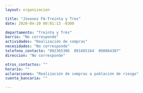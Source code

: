 ```yaml
---
layout: organizacion

title: "Jóvenes FA-Treinta y Tres"
date: 2020-04-20 00:01:13 -0300

departamento: "Treinta y Trés"
barrio: "No corresponde"
actividades: "Realización de compras"
necesidades: "No corresponde"
telefono_contacto: "092365306  091665164  098864387"
direccion: "No corresponde"

otros_contactos: ""
horario: ""
aclaraciones: "Realización de compras a población de riesgo"
cuenta_bancaria: ""

---
```

